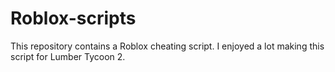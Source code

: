 # Roblox-scripts
 This repository contains a Roblox cheating script.
 I enjoyed a lot making this script for Lumber Tycoon 2.
